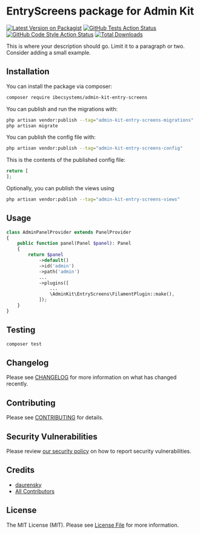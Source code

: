 # EntryScreens package for Admin Kit

[![Latest Version on Packagist](https://img.shields.io/packagist/v/ibec-box/admin-kit-entry-screens.svg?style=flat-square)](https://packagist.org/packages/ibecsystems/admin-kit-entry-screens)
[![GitHub Tests Action Status](https://img.shields.io/github/actions/workflow/status/ibec-box/admin-kit-entry-screens/run-tests.yml?branch=2.x&label=tests&style=flat-square)](https://github.com/ibec-box/admin-kit-entry-screens/actions?query=workflow%3Arun-tests+branch%3A2.x)
[![GitHub Code Style Action Status](https://img.shields.io/github/actions/workflow/status/ibec-box/admin-kit-entry-screens/fix-php-code-style-issues.yml?branch=2.x&label=code%20style&style=flat-square)](https://github.com/ibec-box/admin-kit-entry-screens/actions?query=workflow%3A"Fix+PHP+code+style+issues"+branch%3A2.x)
[![Total Downloads](https://img.shields.io/packagist/dt/ibec-box/admin-kit-entry-screens.svg?style=flat-square)](https://packagist.org/packages/ibecsystems/admin-kit-entry-screens)

This is where your description should go. Limit it to a paragraph or two. Consider adding a small example.

## Installation

You can install the package via composer:

```bash
composer require ibecsystems/admin-kit-entry-screens
```

You can publish and run the migrations with:

```bash
php artisan vendor:publish --tag="admin-kit-entry-screens-migrations"
php artisan migrate
```

You can publish the config file with:

```bash
php artisan vendor:publish --tag="admin-kit-entry-screens-config"
```

This is the contents of the published config file:

```php
return [
];
```

Optionally, you can publish the views using

```bash
php artisan vendor:publish --tag="admin-kit-entry-screens-views"
```

## Usage

```php
class AdminPanelProvider extends PanelProvider
{
    public function panel(Panel $panel): Panel
    {
        return $panel
            ->default()
            ->id('admin')
            ->path('admin')
            ...
            ->plugins([
                ...
                \AdminKit\EntryScreens\FilamentPlugin::make(),
            ]);
    }
}
```

## Testing

```bash
composer test
```

## Changelog

Please see [CHANGELOG](CHANGELOG.md) for more information on what has changed recently.

## Contributing

Please see [CONTRIBUTING](CONTRIBUTING.md) for details.

## Security Vulnerabilities

Please review [our security policy](../../security/policy) on how to report security vulnerabilities.

## Credits

- [daurensky](https://github.com/IBEC-BOX)
- [All Contributors](../../contributors)

## License

The MIT License (MIT). Please see [License File](LICENSE.md) for more information.
